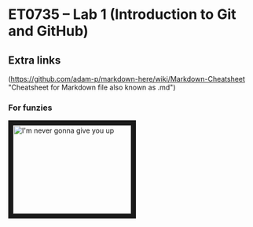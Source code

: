 # ET0735 – Lab 1 (Introduction to Git and GitHub)

## Extra links
(https://github.com/adam-p/markdown-here/wiki/Markdown-Cheatsheet "Cheatsheet for Markdown file also known as .md")

### For funzies
<a href="https://youtu.be/dQw4w9WgXcQ" target="_blank"><img src="https://www.google.com/imgres?imgurl=https%3A%2F%2Fi.insider.com%2F602ee9e3d3ad27001837f2af%3Fwidth%3D1200%26format%3Djpeg&tbnid=CawbHP_6XVqxEM&vet=12ahUKEwjDkeqUqLj-AhV_JrcAHYCnAGoQMygGegUIARDuAQ..i&imgrefurl=https%3A%2F%2Fwww.insider.com%2Fnever-gonna-give-you-up-rick-astley-remastered-4k-roll-2021-2&docid=eQ3sxmmXfOWBuM&w=1200&h=600&q=rick%20roll%20image&ved=2ahUKEwjDkeqUqLj-AhV_JrcAHYCnAGoQMygGegUIARDuAQ" 
alt="I'm never gonna give you up" width="240" height="180" border="10" /></a>